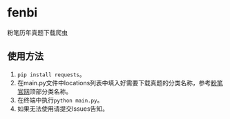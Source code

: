# fenbi
粉笔历年真题下载爬虫
## 使用方法
1. `pip install requests`。
2. 在main.py文件中locations列表中填入好需要下载真题的分类名称，参考[粉笔官网](https://www.fenbi.com/spa/tiku/guide/realTest/xingce/xingce "粉笔官网")顶部分类名称。
3. 在终端中执行`python main.py`。
4. 如果无法使用请提交Issues告知。

